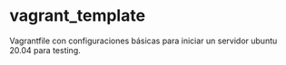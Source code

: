 # vagrant_template

Vagrantfile con configuraciones básicas para iniciar un servidor ubuntu 20.04 para testing.
